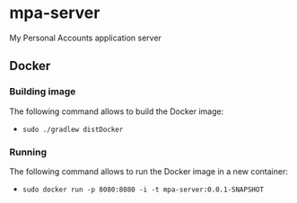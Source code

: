# mpa-server
My Personal Accounts application server

## Docker

### Building image

The following command allows to build the Docker image:
 * `sudo ./gradlew distDocker`

### Running

The following command allows to run the Docker image in a new container:
 * `sudo docker run -p 8080:8080 -i -t mpa-server:0.0.1-SNAPSHOT`